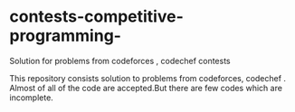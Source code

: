 # contests-competitive-programming-
Solution for problems from codeforces , codechef contests


This repository consists solution to problems from codeforces, codechef .
Almost of all of the code are accepted.But there are few codes which are incomplete.
